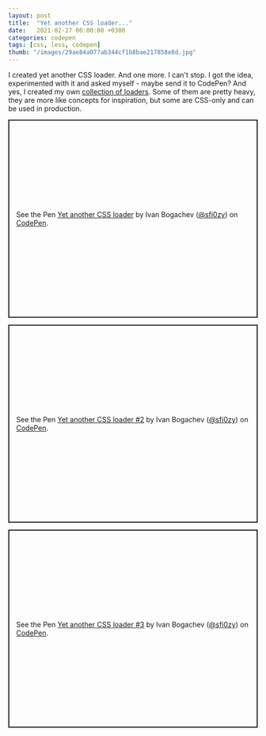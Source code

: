 ```yaml
---
layout: post
title:  "Yet another CSS loader..."
date:   2021-02-27 00:00:00 +0300
categories: codepen
tags: [css, less, codepen]
thumb: "/images/29ae84a077ab344cf1b8bae217858e8d.jpg"
---
```


I created yet another CSS loader. And one more. I can't stop. I got the idea, experimented with it and asked myself - maybe send it to CodePen? And yes, I created my own <a href='https://codepen.io/collection/DydoqE'>collection of loaders</a>. Some of them are pretty heavy, they are more like concepts for inspiration, but some are CSS-only and can be used in production.

<p class='codepen' data-height='400' data-theme-id='light' data-default-tab='css,result' data-user='sfi0zy' data-slug-hash='qBqxyma' style='height: 400px; box-sizing: border-box; display: flex; align-items: center; justify-content: center; border: 2px solid; margin: 1em 0; padding: 1em;' data-pen-title='Yet another CSS loader'>
  <span>See the Pen <a href='https://codepen.io/sfi0zy/pen/qBqxyma'>
  Yet another CSS loader</a> by Ivan Bogachev (<a href='https://codepen.io/sfi0zy'>@sfi0zy</a>)
  on <a href='https://codepen.io'>CodePen</a>.</span>
</p>

<p class='codepen' data-height='400' data-theme-id='light' data-default-tab='css,result' data-user='sfi0zy' data-slug-hash='OJbQwYr' style='height: 400px; box-sizing: border-box; display: flex; align-items: center; justify-content: center; border: 2px solid; margin: 1em 0; padding: 1em;' data-pen-title='Yet another CSS loader #2'>
  <span>See the Pen <a href='https://codepen.io/sfi0zy/pen/OJbQwYr'>
  Yet another CSS loader #2</a> by Ivan Bogachev (<a href='https://codepen.io/sfi0zy'>@sfi0zy</a>)
  on <a href='https://codepen.io'>CodePen</a>.</span>
</p>

<p class='codepen' data-height='400' data-theme-id='light' data-default-tab='css,result' data-user='sfi0zy' data-slug-hash='NWbyVMv' style='height: 400px; box-sizing: border-box; display: flex; align-items: center; justify-content: center; border: 2px solid; margin: 1em 0; padding: 1em;' data-pen-title='Yet another CSS loader #3'>
  <span>See the Pen <a href='https://codepen.io/sfi0zy/pen/NWbyVMv'>
  Yet another CSS loader #3</a> by Ivan Bogachev (<a href='https://codepen.io/sfi0zy'>@sfi0zy</a>)
  on <a href='https://codepen.io'>CodePen</a>.</span>
</p>
<script async src='https://cpwebassets.codepen.io/assets/embed/ei.js'></script>

